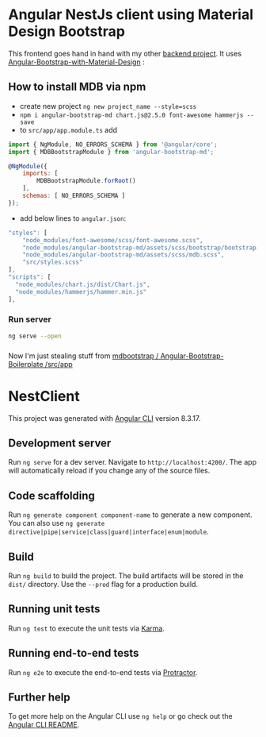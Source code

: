 # Angular NestJs client using Material Design Bootstrap

This frontend goes hand in hand with my other [backend project](https://github.com/rkristelijn/nestjs). It uses [Angular-Bootstrap-with-Material-Design](https://github.com/mdbootstrap/Angular-Bootstrap-with-Material-Design#how-to-install-mdb-via-npm) :

## How to install MDB via npm

- create new project `ng new project_name --style=scss`
- `npm i angular-bootstrap-md chart.js@2.5.0 font-awesome hammerjs --save`
- to `src/app/app.module.ts` add

```javascript
import { NgModule, NO_ERRORS_SCHEMA } from '@angular/core';
import { MDBBootstrapModule } from 'angular-bootstrap-md';

@NgModule({
    imports: [
        MDBBootstrapModule.forRoot()
    ],
    schemas: [ NO_ERRORS_SCHEMA ]
});
```

- add below lines to `angular.json`:

```javascript
"styles": [
    "node_modules/font-awesome/scss/font-awesome.scss",
    "node_modules/angular-bootstrap-md/assets/scss/bootstrap/bootstrap.scss",
    "node_modules/angular-bootstrap-md/assets/scss/mdb.scss",
    "src/styles.scss"
],
"scripts": [
  "node_modules/chart.js/dist/Chart.js",
  "node_modules/hammerjs/hammer.min.js"
],
```

### Run server

```bash
ng serve --open
```

###

Now I'm just stealing stuff from [mdbootstrap / Angular-Bootstrap-Boilerplate /src/app](https://github.com/mdbootstrap/Angular-Bootstrap-Boilerplate/tree/master/src/app)

# NestClient

This project was generated with [Angular CLI](https://github.com/angular/angular-cli) version 8.3.17.

## Development server

Run `ng serve` for a dev server. Navigate to `http://localhost:4200/`. The app will automatically reload if you change any of the source files.

## Code scaffolding

Run `ng generate component component-name` to generate a new component. You can also use `ng generate directive|pipe|service|class|guard|interface|enum|module`.

## Build

Run `ng build` to build the project. The build artifacts will be stored in the `dist/` directory. Use the `--prod` flag for a production build.

## Running unit tests

Run `ng test` to execute the unit tests via [Karma](https://karma-runner.github.io).

## Running end-to-end tests

Run `ng e2e` to execute the end-to-end tests via [Protractor](http://www.protractortest.org/).

## Further help

To get more help on the Angular CLI use `ng help` or go check out the [Angular CLI README](https://github.com/angular/angular-cli/blob/master/README.md).
